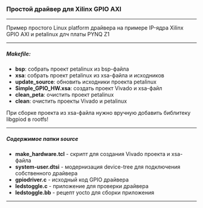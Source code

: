 ### Простой драйвер для Xilinx GPIO AXI

------

Пример простого Linux platform драйвера на примере IP-ядра Xilinx GPIO AXI и petalinux длч платы PYNQ Z1

------

##### Makefile:

- **bsp**: собрать проект petalinux из bsp-файла
- **xsa**: собрать проект petalinux из xsa-файла и исходников
- **update_source**: обновить исходники проекта petalinux 
- **Simple_GPIO_HW.xsa**: создать проект Vivado и xsa-файл
- **clean_peta**: очистить проект petalinux
- **clean**: очистить проекты Vivado и petalinux 

При сборке проекта из xsa-файла нужно вручную добавить библитеку libgpiod в rootfs!

------

##### Содержимое папки source

- **make_hardware.tcl** - скрипт для создания Vivado проекта и xsa-файла
- **system-user.dtsi** - модернизация device-tree для подключения собственного драйвера
- **gpiodriver.c** - исходный код GPIO драйвера
- **ledstoggle.c** -  приложение для проверки драйвера
- **ledstoggle.bb** -  рецепт yocto для сборки приложения

------

